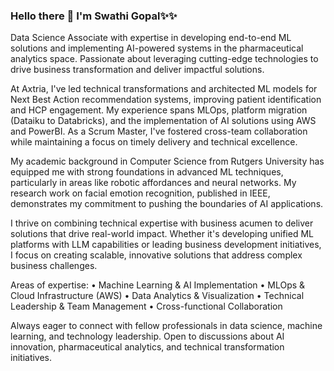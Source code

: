 ### Hello there 👋 I'm Swathi Gopal✨✨

<!--
**swathidgopal/swathidgopal** is a ✨ _special_ ✨ repository because its `README.md` (this file) appears on your GitHub profile.

Here are some ideas to get you started:
-->
Data Science Associate with expertise in developing end-to-end ML solutions and implementing AI-powered systems in the pharmaceutical analytics space. Passionate about leveraging cutting-edge technologies to drive business transformation and deliver impactful solutions.

At Axtria, I've led technical transformations and architected ML models for Next Best Action recommendation systems, improving patient identification and HCP engagement. My experience spans MLOps, platform migration (Dataiku to Databricks), and the implementation of AI solutions using AWS and PowerBI. As a Scrum Master, I've fostered cross-team collaboration while maintaining a focus on timely delivery and technical excellence.

My academic background in Computer Science from Rutgers University has equipped me with strong foundations in advanced ML techniques, particularly in areas like robotic affordances and neural networks. My research work on facial emotion recognition, published in IEEE, demonstrates my commitment to pushing the boundaries of AI applications.

I thrive on combining technical expertise with business acumen to deliver solutions that drive real-world impact. Whether it's developing unified ML platforms with LLM capabilities or leading business development initiatives, I focus on creating scalable, innovative solutions that address complex business challenges.

Areas of expertise:
• Machine Learning & AI Implementation
• MLOps & Cloud Infrastructure (AWS)
• Data Analytics & Visualization
• Technical Leadership & Team Management
• Cross-functional Collaboration

Always eager to connect with fellow professionals in data science, machine learning, and technology leadership. Open to discussions about AI innovation, pharmaceutical analytics, and technical transformation initiatives.
<br/>




